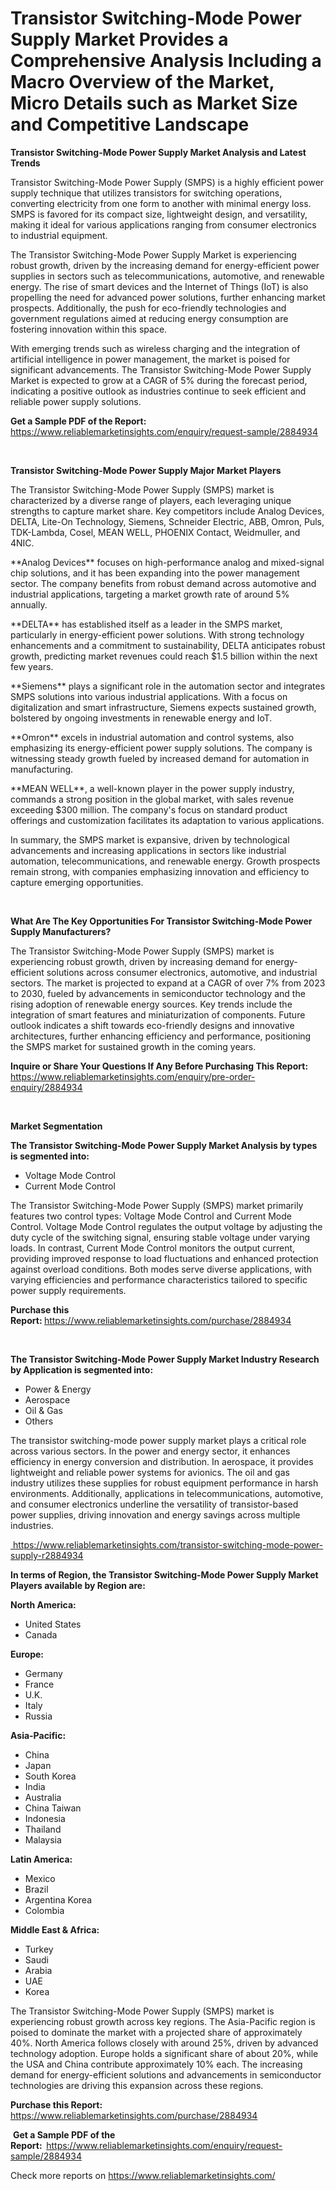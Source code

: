 <p><h1>Transistor Switching-Mode Power Supply Market Provides a Comprehensive Analysis Including a Macro Overview of the Market, Micro Details such as Market Size and Competitive Landscape</h1></p><p><strong>Transistor Switching-Mode Power Supply Market Analysis and Latest Trends</strong></p>
<p><p>Transistor Switching-Mode Power Supply (SMPS) is a highly efficient power supply technique that utilizes transistors for switching operations, converting electricity from one form to another with minimal energy loss. SMPS is favored for its compact size, lightweight design, and versatility, making it ideal for various applications ranging from consumer electronics to industrial equipment.</p><p>The Transistor Switching-Mode Power Supply Market is experiencing robust growth, driven by the increasing demand for energy-efficient power supplies in sectors such as telecommunications, automotive, and renewable energy. The rise of smart devices and the Internet of Things (IoT) is also propelling the need for advanced power solutions, further enhancing market prospects. Additionally, the push for eco-friendly technologies and government regulations aimed at reducing energy consumption are fostering innovation within this space.</p><p>With emerging trends such as wireless charging and the integration of artificial intelligence in power management, the market is poised for significant advancements. The Transistor Switching-Mode Power Supply Market is expected to grow at a CAGR of 5% during the forecast period, indicating a positive outlook as industries continue to seek efficient and reliable power supply solutions.</p></p>
<p><strong>Get a Sample PDF of the Report:&nbsp;</strong> <a href="https://www.reliablemarketinsights.com/enquiry/request-sample/2884934?utm_campaign=2218&utm_medium=2&utm_source=Github&utm_content=ia&utm_term=13032025&utm_id=transistor-switching-mode-power-supply">https://www.reliablemarketinsights.com/enquiry/request-sample/2884934</a></p>
<p>&nbsp;</p>
<p><strong>Transistor Switching-Mode Power Supply Major Market Players</strong></p>
<p><p>The Transistor Switching-Mode Power Supply (SMPS) market is characterized by a diverse range of players, each leveraging unique strengths to capture market share. Key competitors include Analog Devices, DELTA, Lite-On Technology, Siemens, Schneider Electric, ABB, Omron, Puls, TDK-Lambda, Cosel, MEAN WELL, PHOENIX Contact, Weidmuller, and 4NIC.</p><p>**Analog Devices** focuses on high-performance analog and mixed-signal chip solutions, and it has been expanding into the power management sector. The company benefits from robust demand across automotive and industrial applications, targeting a market growth rate of around 5% annually.</p><p>**DELTA** has established itself as a leader in the SMPS market, particularly in energy-efficient power solutions. With strong technology enhancements and a commitment to sustainability, DELTA anticipates robust growth, predicting market revenues could reach $1.5 billion within the next few years.</p><p>**Siemens** plays a significant role in the automation sector and integrates SMPS solutions into various industrial applications. With a focus on digitalization and smart infrastructure, Siemens expects sustained growth, bolstered by ongoing investments in renewable energy and IoT.</p><p>**Omron** excels in industrial automation and control systems, also emphasizing its energy-efficient power supply solutions. The company is witnessing steady growth fueled by increased demand for automation in manufacturing.</p><p>**MEAN WELL**, a well-known player in the power supply industry, commands a strong position in the global market, with sales revenue exceeding $300 million. The company's focus on standard product offerings and customization facilitates its adaptation to various applications.</p><p>In summary, the SMPS market is expansive, driven by technological advancements and increasing applications in sectors like industrial automation, telecommunications, and renewable energy. Growth prospects remain strong, with companies emphasizing innovation and efficiency to capture emerging opportunities.</p></p>
<p>&nbsp;</p>
<p><strong>What Are The Key Opportunities For Transistor Switching-Mode Power Supply Manufacturers?</strong></p>
<p><p>The Transistor Switching-Mode Power Supply (SMPS) market is experiencing robust growth, driven by increasing demand for energy-efficient solutions across consumer electronics, automotive, and industrial sectors. The market is projected to expand at a CAGR of over 7% from 2023 to 2030, fueled by advancements in semiconductor technology and the rising adoption of renewable energy sources. Key trends include the integration of smart features and miniaturization of components. Future outlook indicates a shift towards eco-friendly designs and innovative architectures, further enhancing efficiency and performance, positioning the SMPS market for sustained growth in the coming years.</p></p>
<p><strong>Inquire or Share Your Questions If Any Before Purchasing This Report:</strong> <a href="https://www.reliablemarketinsights.com/enquiry/pre-order-enquiry/2884934?utm_campaign=2218&utm_medium=2&utm_source=Github&utm_content=ia&utm_term=13032025&utm_id=transistor-switching-mode-power-supply">https://www.reliablemarketinsights.com/enquiry/pre-order-enquiry/2884934</a></p>
<p>&nbsp;</p>
<p><strong>Market Segmentation</strong></p>
<p><strong>The Transistor Switching-Mode Power Supply Market Analysis by types is segmented into:</strong></p>
<p><ul><li>Voltage Mode Control</li><li>Current Mode Control</li></ul></p>
<p><p>The Transistor Switching-Mode Power Supply (SMPS) market primarily features two control types: Voltage Mode Control and Current Mode Control. Voltage Mode Control regulates the output voltage by adjusting the duty cycle of the switching signal, ensuring stable voltage under varying loads. In contrast, Current Mode Control monitors the output current, providing improved response to load fluctuations and enhanced protection against overload conditions. Both modes serve diverse applications, with varying efficiencies and performance characteristics tailored to specific power supply requirements.</p></p>
<p><strong>Purchase this Report:&nbsp;</strong><a href="https://www.reliablemarketinsights.com/purchase/2884934?utm_campaign=2218&utm_medium=2&utm_source=Github&utm_content=ia&utm_term=13032025&utm_id=transistor-switching-mode-power-supply">https://www.reliablemarketinsights.com/purchase/2884934</a></p>
<p>&nbsp;</p>
<p><strong>The Transistor Switching-Mode Power Supply Market Industry Research by Application is segmented into:</strong></p>
<p><ul><li>Power & Energy</li><li>Aerospace</li><li>Oil & Gas</li><li>Others</li></ul></p>
<p><p>The transistor switching-mode power supply market plays a critical role across various sectors. In the power and energy sector, it enhances efficiency in energy conversion and distribution. In aerospace, it provides lightweight and reliable power systems for avionics. The oil and gas industry utilizes these supplies for robust equipment performance in harsh environments. Additionally, applications in telecommunications, automotive, and consumer electronics underline the versatility of transistor-based power supplies, driving innovation and energy savings across multiple industries.</p></p>
<p><a href="https://www.reliablemarketinsights.com/transistor-switching-mode-power-supply-r2884934?utm_campaign=2218&utm_medium=2&utm_source=Github&utm_content=ia&utm_term=13032025&utm_id=transistor-switching-mode-power-supply">&nbsp;https://www.reliablemarketinsights.com/transistor-switching-mode-power-supply-r2884934</a></p>
<p><strong>In terms of Region, the Transistor Switching-Mode Power Supply Market Players available by Region are:</strong></p>
<p>
    <p> <strong> North America: </strong>
        <ul>
            <li>United States</li>
            <li>Canada</li>
        </ul>
        </p> 
    <p> <strong> Europe: </strong>
        <ul>
            <li>Germany</li>
            <li>France</li>
            <li>U.K.</li>
            <li>Italy</li>
            <li>Russia</li>
        </ul>
        </p> 
    <p> <strong> Asia-Pacific: </strong>
        <ul>
            <li>China</li>
            <li>Japan</li>
            <li>South Korea</li>
            <li>India</li>
            <li>Australia</li>
            <li>China Taiwan</li>
            <li>Indonesia</li>
            <li>Thailand</li>
            <li>Malaysia</li>
        </ul>
        </p> 
    <p> <strong> Latin America: </strong>
        <ul>
            <li>Mexico</li>
            <li>Brazil</li>
            <li>Argentina Korea</li>
            <li>Colombia</li>
        </ul>
        </p> 
    <p> <strong> Middle East & Africa: </strong>
        <ul>
            <li>Turkey</li>
            <li>Saudi</li>
            <li>Arabia</li>
            <li>UAE</li>
            <li>Korea</li>
        </ul>
    </p>
    </p>
<p><p>The Transistor Switching-Mode Power Supply (SMPS) market is experiencing robust growth across key regions. The Asia-Pacific region is poised to dominate the market with a projected share of approximately 40%. North America follows closely with around 25%, driven by advanced technology adoption. Europe holds a significant share of about 20%, while the USA and China contribute approximately 10% each. The increasing demand for energy-efficient solutions and advancements in semiconductor technologies are driving this expansion across these regions.</p></p>
<p><strong>Purchase this Report: </strong><a href="https://www.reliablemarketinsights.com/purchase/2884934?utm_campaign=2218&utm_medium=2&utm_source=Github&utm_content=ia&utm_term=13032025&utm_id=transistor-switching-mode-power-supply">https://www.reliablemarketinsights.com/purchase/2884934</a></p>
<p>&nbsp;<strong>Get a Sample PDF of the Report:&nbsp;&nbsp;</strong><a href="https://www.reliablemarketinsights.com/enquiry/request-sample/2884934?utm_campaign=2218&utm_medium=2&utm_source=Github&utm_content=ia&utm_term=13032025&utm_id=transistor-switching-mode-power-supply">https://www.reliablemarketinsights.com/enquiry/request-sample/2884934</a></p>
<p><strong></strong></p>
<p>Check more reports on <a href="https://www.reliablemarketinsights.com/?utm_campaign=2218&utm_medium=2&utm_source=Github&utm_content=ia&utm_term=13032025&utm_id=transistor-switching-mode-power-supply">https://www.reliablemarketinsights.com/</a></p>